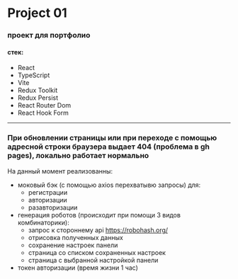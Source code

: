 # Project 01

### проект для портфолио

#### стек:

- React
- TypeScript
- Vite
- Redux Toolkit
- Redux Persist
- React Router Dom
- React Hook Form

---
### При обновлении страницы или при переходе с помощью адресной строки браузера выдает 404 (проблема в gh pages), локально работает нормально
На данный момент реализованны:

- моковый бэк (с помощью axios перехватывю запросы) для:
  - регистрации
  - авторизации
  - разавторизации
- генерация роботов (происходит при помощи 3 видов комбинаторики):
  - запрос к стороннему api https://robohash.org/
  - отрисовка полученных данных
  - сохранение настроек панели
  - страница со списком сохраненных настроек
  - страница с выбранной настройкой панели
- токен авторизации (время жизни 1 час)

